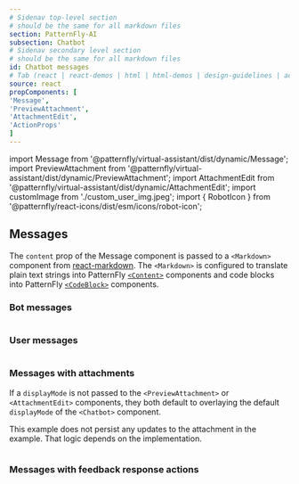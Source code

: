 ```yaml
---
# Sidenav top-level section
# should be the same for all markdown files
section: PatternFly-AI
subsection: Chatbot
# Sidenav secondary level section
# should be the same for all markdown files
id: Chatbot messages
# Tab (react | react-demos | html | html-demos | design-guidelines | accessibility)
source: react
propComponents: [
'Message',
'PreviewAttachment',
'AttachmentEdit',
'ActionProps'
]
---
```


import Message from '@patternfly/virtual-assistant/dist/dynamic/Message';
import PreviewAttachment from '@patternfly/virtual-assistant/dist/dynamic/PreviewAttachment';
import AttachmentEdit from '@patternfly/virtual-assistant/dist/dynamic/AttachmentEdit';
import customImage from './custom_user_img.jpeg';
import { RobotIcon } from '@patternfly/react-icons/dist/esm/icons/robot-icon';

## Messages

The `content` prop of the Message component is passed to a `<Markdown>` component from [react-markdown](https://remarkjs.github.io/react-markdown/). The `<Markdown>` is configured to translate plain text strings into PatternFly [`<Content>`](/components/content) components and code blocks into PatternFly [`<CodeBlock>`](/components/code-block) components.

### Bot messages
```js file="./BotMessage.tsx"

```

### User messages
```js file="./UserMessage.tsx"

```

### Messages with attachments
If a `displayMode` is not passed to the `<PreviewAttachment>` or `<AttachmentEdit>` components, they both default to overlaying the default `displayMode` of the `<Chatbot>` component.

This example does not persist any updates to the attachment in the example. That logic depends on the implementation.

```js file="./MessageWithAttachment.tsx"

```

### Messages with feedback response actions

```js file="./MessageWithResponseActions.tsx"

```

